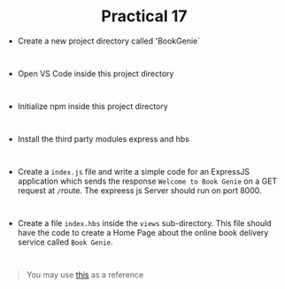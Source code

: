 <h1 align="center">Practical 17</h1>

- Create a new project directory called 'BookGenie`
```


```
- Open VS Code inside this project directory
```


```
- Initialize npm inside this project directory
```


```
- Install the third party modules express and hbs
```


```
- Create a `index.js` file and write a simple code for an ExpressJS application which sends the response `Welcome to Book Genie` on a GET request at `/`route. The expreess js Server should run on port 8000.
```


```

- Create a file `index.hbs` inside the `views` sub-directory. This file should have the code to create a Home Page about the online book delivery service called `Book Genie`. 

```


```

> You may use [this](https://github.com/smaranjitghose/ParulUniversityMEAN/blob/main/practice_problems/datasets/bookgenie/index.hbs) as a reference

